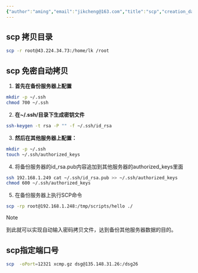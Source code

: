 ```yaml
---
{"author":"aming","email":"jikcheng@163.com","title":"scp","creation_date":"2022-06-27 15:57","Last modified date":"2022-11-25 16:11","tags":"scp","File Folder with relative path":"system/Doc/Linux/Linux Doc/Linux CMD","remark":null,"other":null,"dg-publish":true,"permalink":"/system/doc/linux/linux-doc/linux-cmd/scp/","dgPassFrontmatter":true}
---
```




## scp 拷贝目录
```bash
scp -r root@43.224.34.73:/home/lk /root
```

##  scp 免密自动拷贝


1. **首先在备份服务器上配置**

```bash
mkdir -p ~/.ssh
chmod 700 ~/.ssh
```

2. **在~/.ssh/目录下生成密钥文件**
```bash
ssh-keygen -t rsa -P "" -f ~/.ssh/id_rsa
```
3. **然后在其他服务器上配置：**
```bash
mkdir -p ~/.ssh
touch ~/.ssh/authorized_keys
```

4. 将备份服务器的id_rsa.pub内容追加到其他服务器的authorized_keys里面
```bash
ssh 192.168.1.249 cat ~/.ssh/id_rsa.pub >> ~/.ssh/authorized_keys
chmod 600 ~/.ssh/authorized_keys
```
 

5. 在备份服务器上执行SCP命令
```bash
scp -rp root@192.168.1.248:/tmp/scripts/hello ./
```

> [!note]
> 到此就可以实现自动输入密码拷贝文件，达到备份其他服务器数据的目的。
> 


## scp指定端口号
```bash
scp  -oPort=12321 xcmp.gz dsg@135.148.31.26:/dsg26
```